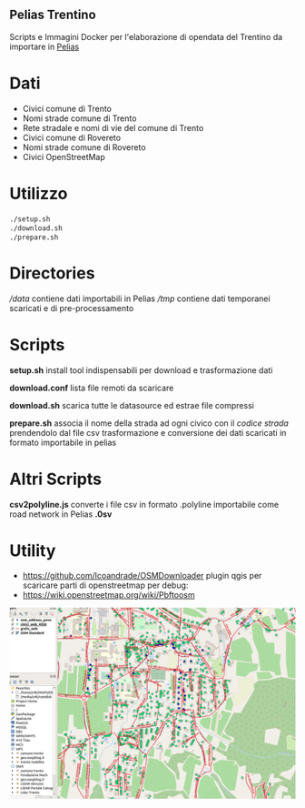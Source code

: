 
## Pelias Trentino

Scripts e Immagini Docker per l'elaborazione di opendata del Trentino da importare in [Pelias](https://github.com/pelias)

# Dati

* Civici comune di Trento
* Nomi strade comune di Trento
* Rete stradale e nomi di vie del comune di Trento
* Civici comune di Rovereto
* Nomi strade comune di Rovereto
* Civici OpenStreetMap

# Utilizzo

```
./setup.sh
./download.sh
./prepare.sh
```

# Directories
*/data* contiene dati importabili in Pelias
*/tmp* contiene dati temporanei scaricati e di pre-processamento

# Scripts

**setup.sh**
install tool indispensabili per download e trasformazione dati

**download.conf**
lista file remoti da scaricare

**download.sh**
scarica tutte le datasource ed estrae file compressi

**prepare.sh**
associa il nome della strada ad ogni civico con il *codice strada* prendendolo dal file csv
trasformazione e conversione dei dati scaricati in formato importabile in pelias

# Altri Scripts

**csv2polyline.js**
converte i file csv in formato .polyline importabile come road network in Pelias **.0sv**

# Utility 

* https://github.com/lcoandrade/OSMDownloader
  plugin qgis per scaricare parti di openstreetmap per debug:
* https://wiki.openstreetmap.org/wiki/Pbftoosm

![Image](images/test_osm_comune.png)
